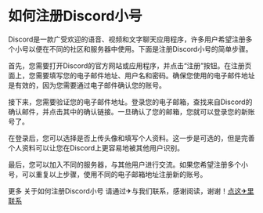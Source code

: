 # 如何注册Discord小号

Discord是一款广受欢迎的语音、视频和文字聊天应用程序，许多用户希望注册多个小号以便在不同的社区和服务器中使用。下面是注册Discord小号的简单步骤。

首先，您需要打开Discord的官方网站或应用程序，并点击“注册”按钮。在注册页面上，您需要填写您的电子邮件地址、用户名和密码。确保您使用的电子邮件地址是有效的，因为您需要通过电子邮件确认您的账号。

接下来，您需要验证您的电子邮件地址。登录您的电子邮箱，查找来自Discord的确认邮件，并点击其中的确认链接。一旦确认了您的邮箱，您就可以登录您的新账号了。

在登录后，您可以选择是否上传头像和填写个人资料。这一步是可选的，但是完善个人资料可以让您在Discord上更容易地被其他用户识别。

最后，您可以加入不同的服务器，与其他用户进行交流。如果您希望注册多个小号，可以重复以上步骤，使用不同的电子邮箱地址注册新的账号。

更多 关于如何注册Discord小号 请通过✈与我们联系，感谢阅读，谢谢！[点这✈里联系](https://c.k02.cc)